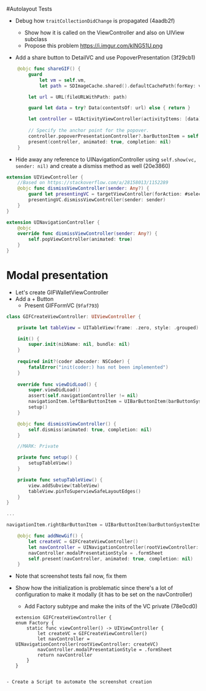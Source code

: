 
#Autolayout Tests
- Debug how `traitCollectionDidChange` is propagated (4aadb2f)
	- Show how it is called on the ViewController and also on UIView subclass
	- Propose this problem https://i.imgur.com/klNG51U.png 

- Add a share button to DetailVC and use PopoverPresentation (3f29cb1)

```swift
    @objc func shareGIF() {
        guard
            let vm = self.vm,
            let path = SDImageCache.shared().defaultCachePath(forKey: vm.url.absoluteString) else { return }

        let url = URL(fileURLWithPath: path)

        guard let data = try? Data(contentsOf: url) else { return }

        let controller = UIActivityViewController(activityItems: [data], applicationActivities: nil)
        
        // Specify the anchor point for the popover.
        controller.popoverPresentationController?.barButtonItem = self.navigationItem.rightBarButtonItem
        present(controller, animated: true, completion: nil)
    }
```

- Hide away any reference to UINavigationController using `self.show(vc, sender: nil)` and create a dismiss method as well (20e3860)

```swift
extension UIViewController {
    //Based on https://stackoverflow.com/a/28158013/1152289
    @objc func dismissViewController(sender: Any?) {
        guard let presentingVC = targetViewController(forAction: #selector(dismissViewController(sender:)), sender: sender) else { return }
        presentingVC.dismissViewController(sender: sender)
    }
}

extension UINavigationController {
    @objc
    override func dismissViewController(sender: Any?) {
        self.popViewController(animated: true)
    }
}
```

# Modal presentation

- Let's create GIFWalletViewController
- Add a + Button
	- Present GIFFormVC (`9faf793`)

```swift
class GIFCreateViewController: UIViewController {

    private let tableView = UITableView(frame: .zero, style: .grouped)

    init() {
        super.init(nibName: nil, bundle: nil)
    }
    
    required init?(coder aDecoder: NSCoder) {
        fatalError("init(coder:) has not been implemented")
    }
    
    override func viewDidLoad() {
        super.viewDidLoad()
        assert(self.navigationController != nil)
        navigationItem.leftBarButtonItem = UIBarButtonItem(barButtonSystemItem: UIBarButtonSystemItem.cancel, target: self, action: #selector(dismissViewController))
        setup()
    }

    @objc func dismissViewController() {
        self.dismiss(animated: true, completion: nil)
    }

    //MARK: Private

    private func setup() {
        setupTableView()
    }

    private func setupTableView() {
        view.addSubview(tableView)
        tableView.pinToSuperviewSafeLayoutEdges()
    }
}

...

navigationItem.rightBarButtonItem = UIBarButtonItem(barButtonSystemItem: .add, target: self, action: #selector(addNewGif))

    @objc func addNewGif() {
        let createVC = GIFCreateViewController()
        let navController = UINavigationController(rootViewController: createVC)
        navController.modalPresentationStyle = .formSheet
        self.present(navController, animated: true, completion: nil)
    }

```
	
- Note that screenshot tests fail now, fix them

- Show how the initialization is problematic since there's a lot of configuration to make it modally (it has to be set on the navController)
	- Add Factory subtype and make the inits of the VC private (78e0cd0)

	```
	extension GIFCreateViewController {
    enum Factory {
        static func viewController() -> UIViewController {
            let createVC = GIFCreateViewController()
            let navController = UINavigationController(rootViewController: createVC)
            navController.modalPresentationStyle = .formSheet
            return navController
        }
    }
```

- Create a Script to automate the screenshot creation